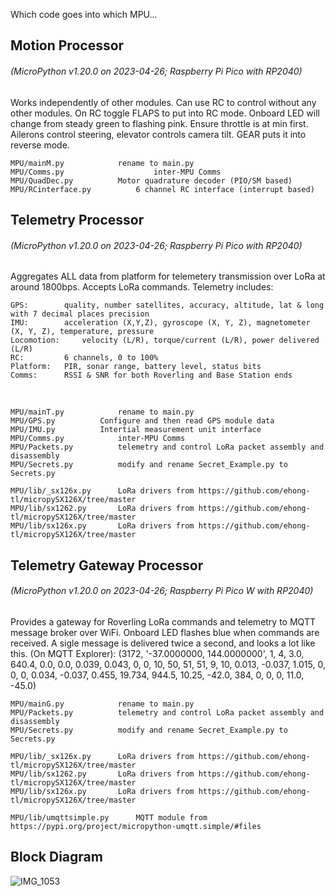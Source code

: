 Which code goes into which MPU...

## Motion Processor
###### (MicroPython v1.20.0 on 2023-04-26; Raspberry Pi Pico with RP2040)

Works independently of other modules.  Can use RC to control without any other modules.
On RC toggle FLAPS to put into RC mode.  Onboard LED will change from steady green to flashing pink.
Ensure throttle is at min first.  Ailerons control steering, elevator controls camera tilt.  GEAR
puts it into reverse mode.

	MPU/mainM.py 			rename to main.py
	MPU/Comms.py                 	inter-MPU Comms
	MPU/QuadDec.py			Motor quadrature decoder (PIO/SM based)
	MPU/RCinterface.py  		6 channel RC interface (interrupt based)

## Telemetry Processor 
###### (MicroPython v1.20.0 on 2023-04-26; Raspberry Pi Pico with RP2040)

Aggregates ALL data from platform for telemetery transmission over LoRa at around 1800bps.  Accepts
LoRa commands. Telemetry includes:

	GPS: 		quality, number satellites, accuracy, altitude, lat & long with 7 decimal places precision
	IMU: 		acceleration (X,Y,Z), gyroscope (X, Y, Z), magnetometer (X, Y, Z), temperature, pressure
	Locomotion: 	velocity (L/R), torque/current (L/R), power delivered (L/R)
	RC: 		6 channels, 0 to 100%
	Platform: 	PIR, sonar range, battery level, status bits
	Comms:  	RSSI & SNR for both Roverling and Base Station ends

&nbsp;
 
	MPU/mainT.py 			rename to main.py
	MPU/GPS.py			Configure and then read GPS module data
	MPU/IMU.py			Intertial measurement unit interface
	MPU/Comms.py			inter-MPU Comms
	MPU/Packets.py			telemetry and control LoRa packet assembly and disassembly
	MPU/Secrets.py			modify and rename Secret_Example.py to Secrets.py
		
	MPU/lib/_sx126x.py 		LoRa drivers from https://github.com/ehong-tl/micropySX126X/tree/master
	MPU/lib/sx1262.py		LoRa drivers from https://github.com/ehong-tl/micropySX126X/tree/master
	MPU/lib/sx126x.py 		LoRa drivers from https://github.com/ehong-tl/micropySX126X/tree/master

## Telemetry Gateway Processor  
###### (MicroPython v1.20.0 on 2023-04-26; Raspberry Pi Pico W with RP2040)

Provides a gateway for Roverling LoRa commands and telemetry to MQTT message broker over WiFi.  Onboard LED
flashes blue when commands are received.  A sigle message is delivered twice a second, and looks a lot like this. (On MQTT Explorer): 
(3172, '-37.0000000, 144.0000000', 1, 4, 3.0, 640.4, 0.0, 0.0, 0.039, 0.043, 0, 0, 10, 50, 51, 51, 9, 10, 0.013, -0.037, 1.015, 0, 0, 0, 0.034, -0.037, 0.455, 19.734, 944.5, 10.25, -42.0, 384, 0, 0, 0, 11.0, -45.0)
	
	MPU/mainG.py 			rename to main.py
	MPU/Packets.py			telemetry and control LoRa packet assembly and disassembly
	MPU/Secrets.py			modify and rename Secret_Example.py to Secrets.py
	
	MPU/lib/_sx126x.py 		LoRa drivers from https://github.com/ehong-tl/micropySX126X/tree/master
	MPU/lib/sx1262.py		LoRa drivers from https://github.com/ehong-tl/micropySX126X/tree/master
	MPU/lib/sx126x.py 		LoRa drivers from https://github.com/ehong-tl/micropySX126X/tree/master
	
	MPU/lib/umqttsimple.py		MQTT module from https://pypi.org/project/micropython-umqtt.simple/#files

## Block Diagram 
![IMG_1053](https://github.com/MarkMakies/Roverling-Mk-II/assets/105891859/a91765d6-3098-419c-a1a8-6e6866dd5ce8)
